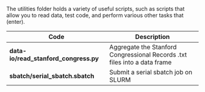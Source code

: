 The utilities folder holds a variety of useful scripts, such as scripts that allow you to read data, test code, and perform various other tasks that (enter). 

| Code | Description |
| --- | --- |
| **data-io/read_stanford_congress.py** | Aggregate the Stanford Congressional Records .txt files into a data frame |
| **sbatch/serial_sbatch.sbatch** | Submit a serial sbatch job on SLURM |
